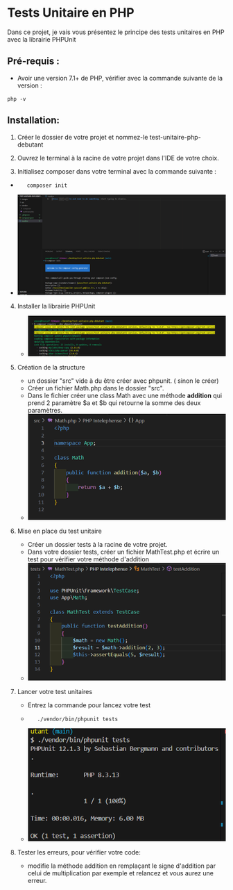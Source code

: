 # Tests Unitaire en PHP

Dans ce projet, je vais vous présentez le principe des tests unitaires en PHP avec la librairie PHPUnit

## Pré-requis :

- Avoir une version 7.1+ de PHP, vérifier avec la commande suivante de la version :

```
php -v
```

## Installation:

1. Créer le dossier de votre projet et nommez-le test-unitaire-php-debutant

2. Ouvrez le terminal à la racine de votre projet dans l'IDE de votre choix.

3. Initialisez composer dans votre terminal avec la commande suivante :

- ```
     composer init
    ```
- ![composer init](images/composer-init.png)

4. Installer la librairie PHPUnit
    - ![phpunit](images/phpunit.png)
    
5. Création de la structure
    - un dossier "src" vide à du être créer avec phpunit. ( sinon le créer)
    - Créer un fichier Math.php dans le dossier "src".
    - Dans le fichier créer une class Math avec une méthode **addition** qui prend 2 paramètre $a et $b qui retourne la somme des deux paramètres.
    - ![classe math](images/MathPHP.png)

6. Mise en place du test unitaire
    - Créer un dossier tests à la racine de votre projet.
    - Dans votre dossier tests, créer un fichier MathTest.php et écrire un test pour vérifier votre méthode d'addition
    - ![test](images/MathTest.png)

7. Lancer votre test unitaires
    - Entrez la commande pour lancez votre test
    - ```bash
         ./vendor/bin/phpunit tests
         ```
    - ![test](images/testPHP.png)

8. Tester les erreurs, pour vérifier votre code:
    - modifie la méthode addition en remplaçant le signe d'addition par celui de multiplication par exemple et relancez et vous aurez une erreur.